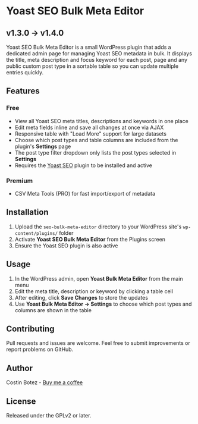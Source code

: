 # Yoast SEO Bulk Meta Editor

## v1.3.0 → v1.4.0

Yoast SEO Bulk Meta Editor is a small WordPress plugin that adds a dedicated admin page for managing Yoast SEO metadata in bulk. It displays the title, meta description and focus keyword for each post, page and any public custom post type in a sortable table so you can update multiple entries quickly.

## Features

### Free
- View all Yoast SEO meta titles, descriptions and keywords in one place
- Edit meta fields inline and save all changes at once via AJAX
- Responsive table with "Load More" support for large datasets
- Choose which post types and table columns are included from the plugin's **Settings** page
- The post type filter dropdown only lists the post types selected in **Settings**
- Requires the [Yoast SEO](https://wordpress.org/plugins/wordpress-seo/) plugin to be installed and active

### Premium
- CSV Meta Tools (PRO) for fast import/export of metadata

## Installation

1. Upload the `seo-bulk-meta-editor` directory to your WordPress site's `wp-content/plugins/` folder
2. Activate **Yoast SEO Bulk Meta Editor** from the Plugins screen
3. Ensure the Yoast SEO plugin is also active

## Usage

1. In the WordPress admin, open **Yoast Bulk Meta Editor** from the main menu
2. Edit the meta title, description or keyword by clicking a table cell
3. After editing, click **Save Changes** to store the updates
4. Use **Yoast Bulk Meta Editor → Settings** to choose which post types and columns are shown in the table

## Contributing

Pull requests and issues are welcome. Feel free to submit improvements or report problems on GitHub.

## Author

Costin Botez - [Buy me a coffee](https://www.buymeacoffee.com/costinbotez)

## License

Released under the GPLv2 or later.
